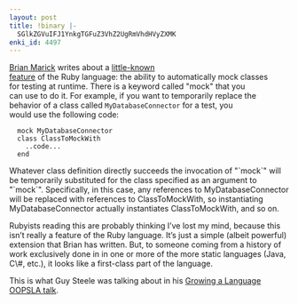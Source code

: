 ```yaml
---
layout: post
title: !binary |-
  SGlkZGVuIFJ1YnkgTGFuZ3VhZ2UgRmVhdHVyZXMK
enki_id: 4497
---
```


<a href="http://www.testing.com">Brian Marick</a> writes about a <a
href="http://www.testing.com/cgi-bin/blog/2004/04/12#automock">little-known  
feature</a> of the Ruby language: the ability to automatically mock
classes  
for testing at runtime. There is a keyword called "mock&quot; that you  
can use to do it. For example, if you want to temporarily replace the  
behavior of a class called `MyDatabaseConnector` for a test, you  
would use the following code:

      mock MyDatabaseConnector
      class ClassToMockWith
        ..code...
      end

<p>
Whatever class definition directly succeeds the invocation of  
"`mock`" will be temporarily substituted for the class  
specified as an argument to "`mock`". Specifically, in  
this case, any references to MyDatabaseConnector will be replaced with  
references to ClassToMockWith, so instantiating MyDatabaseConnector  
actually instantiates ClassToMockWith, and so on.

</p>
<p>
Rubyists reading this are probably thinking I’ve lost my mind,  
because this isn’t really a feature of the Ruby language. It’s  
just a simple (albeit powerful) extension that Brian has written. But,
to  
someone coming from a history of work exclusively done in in one or more
of  
the more static languages (Java, C\#, etc.), it looks like a
first-class  
part of the language.

</p>
<p>
This is what Guy Steele was talking about in his <a
href="http://homepages.inf.ed.ac.uk/wadler/gj/Documents/steele-oopsla98.pdf">Growing  
a Language OOPSLA talk</a>.

</p>
